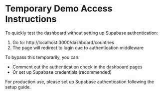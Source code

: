 # Temporary Demo Access Instructions

To quickly test the dashboard without setting up Supabase authentication:

1. Go to: http://localhost:3000/dashboard/countries
2. The page will redirect to login due to authentication middleware

To bypass this temporarily, you can:
- Comment out the authentication check in the dashboard pages
- Or set up Supabase credentials (recommended)

For production use, please set up Supabase authentication following the setup guide.
